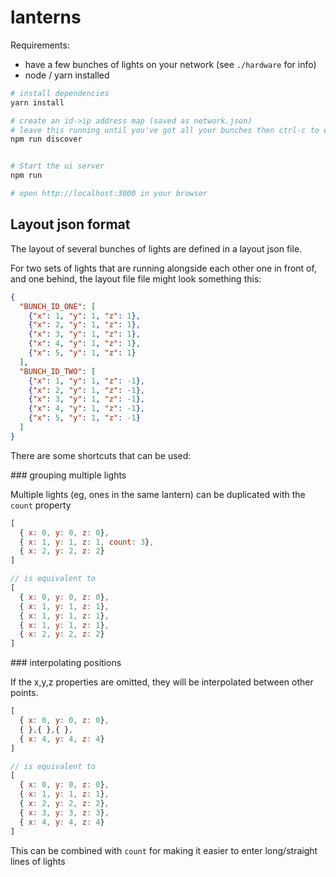 # lanterns

Requirements:

* have a few bunches of lights on your network (see `./hardware` for info)
* node / yarn installed

```bash
# install dependencies
yarn install

# create an id->ip address map (saved as network.json)
# leave this running until you've got all your bunches then ctrl-c to exit
npm run discover


# Start the ui server
npm run

# open http://localhost:3000 in your browser
```


## Layout json format

The layout of several bunches of lights are defined in a layout json file.

For two sets of lights that are running alongside each other one in front of, and one behind, the layout file file might look something this:

```json
{
  "BUNCH_ID_ONE": [
    {"x": 1, "y": 1, "z": 1},
    {"x": 2, "y": 1, "z": 1},
    {"x": 3, "y": 1, "z": 1},
    {"x": 4, "y": 1, "z": 1},
    {"x": 5, "y": 1, "z": 1}
  ],
  "BUNCH_ID_TWO": [
    {"x": 1, "y": 1, "z": -1},
    {"x": 2, "y": 1, "z": -1},
    {"x": 3, "y": 1, "z": -1},
    {"x": 4, "y": 1, "z": -1},
    {"x": 5, "y": 1, "z": -1}
  ]
}
```

There are some shortcuts that can be used:

### grouping multiple lights

Multiple lights (eg, ones in the same lantern) can be duplicated with the `count` property

```js
[
  { x: 0, y: 0, z: 0},
  { x: 1, y: 1, z: 1, count: 3},
  { x: 2, y: 2, z: 2}
]

// is equivalent to
[
  { x: 0, y: 0, z: 0},
  { x: 1, y: 1, z: 1},
  { x: 1, y: 1, z: 1},
  { x: 1, y: 1, z: 1},
  { x: 2, y: 2, z: 2}
]
```

### interpolating positions

If the x,y,z properties are omitted, they will be interpolated between other points.

```js
[
  { x: 0, y: 0, z: 0},
  { },{ },{ },
  { x: 4, y: 4, z: 4}
]

// is equivalent to
[
  { x: 0, y: 0, z: 0},
  { x: 1, y: 1, z: 1},
  { x: 2, y: 2, z: 2},
  { x: 3, y: 3, z: 3},
  { x: 4, y: 4, z: 4}
]
```

This can be combined with `count` for making it easier to enter long/straight lines of lights
